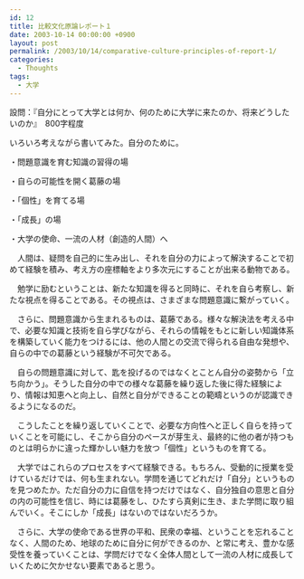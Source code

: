 ```yaml
---
id: 12
title: 比較文化原論レポート１
date: 2003-10-14 00:00:00 +0900
layout: post
permalink: /2003/10/14/comparative-culture-principles-of-report-1/
categories:
  - Thoughts
tags:
  - 大学
---
```

設問：『自分にとって大学とは何か、何のために大学に来たのか、将来どうしたいのか』　800字程度

いろいろ考えながら書いてみた。自分のために。

・問題意識を育む知識の習得の場
  
・自らの可能性を開く葛藤の場
  
・「個性」を育てる場
  
・「成長」の場
  
・大学の使命、一流の人材（創造的人間）へ

　人間は、疑問を自己的に生み出し、それを自分の力によって解決することで初めて経験を積み、考え方の座標軸をより多次元にすることが出来る動物である。
  
　勉学に励むということは、新たな知識を得ると同時に、それを自ら考察し、新たな視点を得ることである。その視点は、さまざまな問題意識に繋がっていく。
  
　さらに、問題意識から生まれるものは、葛藤である。様々な解決法を考える中で、必要な知識と技術を自ら学びながら、それらの情報をもとに新しい知識体系を構築していく能力をつけるには、他の人間との交流で得られる自由な発想や、自らの中での葛藤という経験が不可欠である。
  
　自らの問題意識に対して、匙を投げるのではなくとことん自分の姿勢から「立ち向かう」。そうした自分の中での様々な葛藤を繰り返した後に得た経験により、情報は知恵へと向上し、自然と自分ができることの範疇というのが認識できるようになるのだ。
  
　こうしたことを繰り返していくことで、必要な方向性へと正しく自らを持っていくことを可能にし、そこから自分のペースが芽生え、最終的に他の者が持つものとは明らかに違った輝かしい魅力を放つ「個性」というものを育てる。
  
　大学ではこれらのプロセスをすべて経験できる。もちろん、受動的に授業を受けているだけでは、何も生まれない。学問を通じてどれだけ「自分」というものを見つめたか。ただ自分の力に自信を持つだけではなく、自分独自の意思と自分の内の可能性を信じ、時には葛藤をし、ひたすら真剣に生き、また学問に取り組んでいく。そこにしか「成長」はないのではないだろうか。
  
　さらに、大学の使命である世界の平和、民衆の幸福、ということを忘れることなく、人間のため、地球のために自分に何ができるのか、と常に考え、豊かな感受性を養っていくことは、学問だけでなく全体人間として一流の人材に成長していくために欠かせない要素であると思う。
